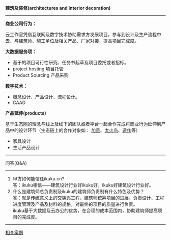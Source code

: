 **建筑及装修(architectures and interior decoration)**  

------------


**商业公司行为：**  

云工作室凭借互联网及数字技术协助需求方发展项目，参与到设计及生产流程中去，与建筑师、施工单位及相关产品、厂家对接，提高项目完成度。

**大数据服务项：**  
* 基于的项目可行性研究、任务书起草及项目委托或者招标。
* project hosting 项目托管 
* Product Sourcing 产品采购 
 
**数字技术：**  
* 概念设计、产品设计、流程设计。 
* CAAD 

**产品延伸(products)**  

基于生态圈的理念与线上及线下的团队或者平台一起合作完成将商业行为延伸到产品中的设计环节（生态链上的合作对象如： [加意](http://jiae.com/)、[太火鸟](http://www.taihuoniao.com/)、[造作](http://zaozuo.com)等）

* 家具设计  
* 生活产品设计  




------------

问答(Q&A)

----------------

1. 甲方如何能信任ikuku.cn?  
    答：ikuku相信——建筑设计行业好ikuku好，ikuku好建筑设计行业好。
2. 什么是建筑师总负责制及ikuku的建筑师负责制有什么特色及优势？  
   答：就是传统意义上的交钥匙工程，建筑师统筹项目的进展，负责设计、工程进度管理及产品及材料的规格，对最终的项目的质量进行负责。  
ikuku基于大数据及云办公的优势，在合理的成本范围内，协助建筑师提高项目的完成度。





------------

[相关案例](cases.md)

